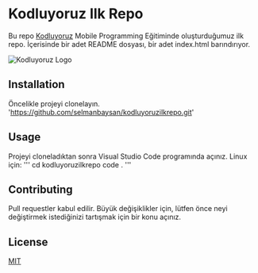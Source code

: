 # Kodluyoruz Ilk Repo

Bu repo [Kodluyoruz](https://www.kodluyoruz.org) Mobile Programming Eğitiminde oluşturduğumuz ilk repo. İçerisinde bir adet README dosyası, bir adet index.html barındırıyor.

![Kodluyoruz Logo](https://www.google.com/url?sa=i&url=https%3A%2F%2Fgithub.com%2FKodluyoruz&psig=AOvVaw3wLEpAiShzBV7m5wuGj04X&ust=1634836080719000&source=images&cd=vfe&ved=0CAsQjRxqFwoTCOidk5K92fMCFQAAAAAdAAAAABAI "Kodluyoruz Görsel")
## Installation

Öncelikle projeyi clonelayın.
'https://github.com/selmanbaysan/kodluyoruzilkrepo.git'

## Usage
Projeyi cloneladıktan sonra Visual Studio Code programında açınız.
Linux için:
'''
cd kodluyoruzilkrepo
code .
'''

## Contributing

Pull requestler kabul edilir. Büyük değişiklikler için, lütfen önce neyi değiştirmek istediğinizi tartışmak için bir konu açınız.

## License

[MIT](https://www.mit.edu/~amini/LICENSE.md)
